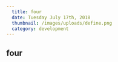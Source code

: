 ```yaml
---
  title: four
  date: Tuesday July 17th, 2018
  thumbnail: /images/uploads/define.png
  category: development
---
```


## four


